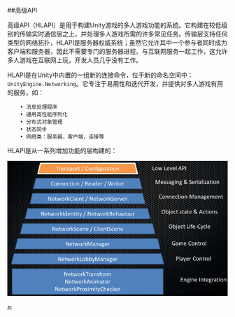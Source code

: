 ##高级API

高级API（HLAPI）是用于构建Unity游戏的多人游戏功能的系统。它构建在较低级别的传输实时通信层之上，并处理多人游戏所需的许多常见任务。传输层支持任何类型的网络拓扑，HLAPI是服务器权威系统；虽然它允许其中一个参与者同时成为客户端和服务器，因此不需要专门的服务器进程。与互联网服务一起工作，这允许多人游戏在互联网上玩，开发人员几乎没有工作。

HLAPI是在Unity中内置的一组新的连接命令，位于新的命名空间中：`UnityEngine.Networking`。它专注于易用性和迭代开发，并提供对多人游戏有用的服务，如：

```
    • 消息处理程序
    • 通用高性能序列化
    • 分布式对象管理
    • 状态同步
    • 网络类：服务器，客户端，连接等
```


HLAPI是从一系列增加功能的层构建的：

![](/assets/NetworkLayers.png)

🔚
